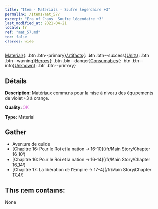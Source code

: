 ```yaml
---
title: "Item - Materials - Soufre légendaire +3"
permalink: /Items/mat_57/
excerpt: "Era of Chaos  Soufre légendaire +3"
last_modified_at: 2021-04-21
locale: fr
ref: "mat_57.md"
toc: false
classes: wide
---
```

 [Materials](/fr/Items/){: .btn .btn--primary}[Artifacts](/fr/Items/Artifacts/){: .btn .btn--success}[Units](/fr/Items/Units/){: .btn .btn--warning}[Heroes](/fr/Items/Heroes/){: .btn .btn--danger}[Consumables](/fr/Items/Consumables/){: .btn .btn--info}[Unknown](/fr/Items/Unknown/){: .btn .btn--primary}

## Détails
 **Description:** Matériaux communs pour la mise à niveau des équipements de violet +3 à orange.

 **Quality:** <span style="color: #DA70D6">OK</span>

 **Type:** Material

## Gather

*    Aventure de guilde 
*    [Chapitre 16: Pour le Roi et la nation -> 16-10](/fr/Main Story/Chapter 16_10/) 
*    [Chapitre 16: Pour le Roi et la nation -> 16-14](/fr/Main Story/Chapter 16_14/) 
*    [Chapitre 17: La libération de l'Empire -> 17-4](/fr/Main Story/Chapter 17_4/) 

## This item contains:

  None

